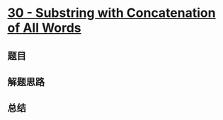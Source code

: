 # [30 - Substring with Concatenation of All Words](https://leetcode.com/problems/substring-with-concatenation-of-all-words/)

## 题目


## 解题思路


## 总结


